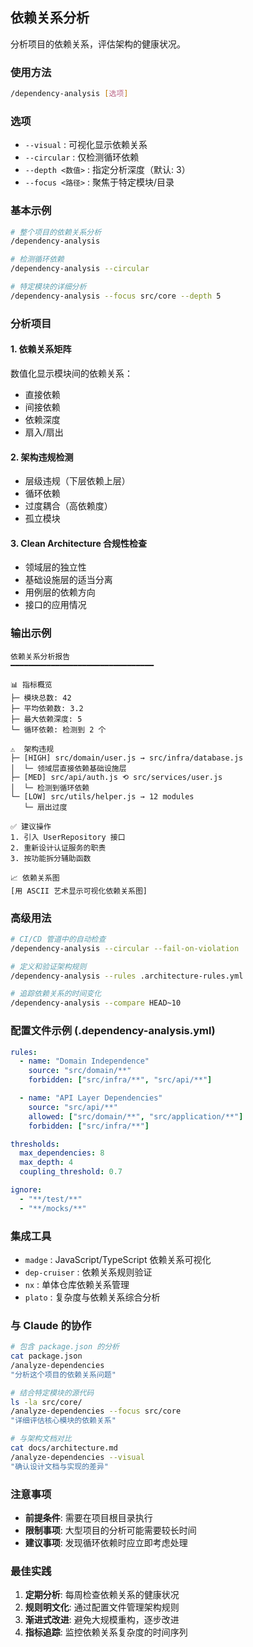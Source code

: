 ## 依赖关系分析

分析项目的依赖关系，评估架构的健康状况。

### 使用方法

```bash
/dependency-analysis [选项]
```

### 选项

- `--visual` : 可视化显示依赖关系
- `--circular` : 仅检测循环依赖
- `--depth <数值>` : 指定分析深度（默认: 3）
- `--focus <路径>` : 聚焦于特定模块/目录

### 基本示例

```bash
# 整个项目的依赖关系分析
/dependency-analysis

# 检测循环依赖
/dependency-analysis --circular

# 特定模块的详细分析
/dependency-analysis --focus src/core --depth 5
```

### 分析项目

#### 1. 依赖关系矩阵

数值化显示模块间的依赖关系：

- 直接依赖
- 间接依赖
- 依赖深度
- 扇入/扇出

#### 2. 架构违规检测

- 层级违规（下层依赖上层）
- 循环依赖
- 过度耦合（高依赖度）
- 孤立模块

#### 3. Clean Architecture 合规性检查

- 领域层的独立性
- 基础设施层的适当分离
- 用例层的依赖方向
- 接口的应用情况

### 输出示例

```
依赖关系分析报告
━━━━━━━━━━━━━━━━━━━━━━━━━━━━━━━━

📊 指标概览
├─ 模块总数: 42
├─ 平均依赖数: 3.2
├─ 最大依赖深度: 5
└─ 循环依赖: 检测到 2 个

⚠️  架构违规
├─ [HIGH] src/domain/user.js → src/infra/database.js
│  └─ 领域层直接依赖基础设施层
├─ [MED] src/api/auth.js ⟲ src/services/user.js
│  └─ 检测到循环依赖
└─ [LOW] src/utils/helper.js → 12 modules
   └─ 扇出过度

✅ 建议操作
1. 引入 UserRepository 接口
2. 重新设计认证服务的职责
3. 按功能拆分辅助函数

📈 依赖关系图
[用 ASCII 艺术显示可视化依赖关系图]
```

### 高级用法

```bash
# CI/CD 管道中的自动检查
/dependency-analysis --circular --fail-on-violation

# 定义和验证架构规则
/dependency-analysis --rules .architecture-rules.yml

# 追踪依赖关系的时间变化
/dependency-analysis --compare HEAD~10
```

### 配置文件示例 (.dependency-analysis.yml)

```yaml
rules:
  - name: "Domain Independence"
    source: "src/domain/**"
    forbidden: ["src/infra/**", "src/api/**"]

  - name: "API Layer Dependencies"
    source: "src/api/**"
    allowed: ["src/domain/**", "src/application/**"]
    forbidden: ["src/infra/**"]

thresholds:
  max_dependencies: 8
  max_depth: 4
  coupling_threshold: 0.7

ignore:
  - "**/test/**"
  - "**/mocks/**"
```

### 集成工具

- `madge` : JavaScript/TypeScript 依赖关系可视化
- `dep-cruiser` : 依赖关系规则验证
- `nx` : 单体仓库依赖关系管理
- `plato` : 复杂度与依赖关系综合分析

### 与 Claude 的协作

```bash
# 包含 package.json 的分析
cat package.json
/analyze-dependencies
"分析这个项目的依赖关系问题"

# 结合特定模块的源代码
ls -la src/core/
/analyze-dependencies --focus src/core
"详细评估核心模块的依赖关系"

# 与架构文档对比
cat docs/architecture.md
/analyze-dependencies --visual
"确认设计文档与实现的差异"
```

### 注意事项

- **前提条件**: 需要在项目根目录执行
- **限制事项**: 大型项目的分析可能需要较长时间
- **建议事项**: 发现循环依赖时应立即考虑处理

### 最佳实践

1. **定期分析**: 每周检查依赖关系的健康状况
2. **规则明文化**: 通过配置文件管理架构规则
3. **渐进式改进**: 避免大规模重构，逐步改进
4. **指标追踪**: 监控依赖关系复杂度的时间序列

